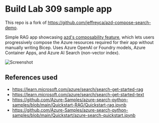 # Build Lab 309 sample app

This repo is a fork of https://github.com/jeffreyca/azd-compose-search-demo.

Simple RAG app showcasing [azd's composability feature](https://aka.ms/azd-compose), which lets users progressively compose the Azure resources required for their app without manually writing Bicep. Uses Azure OpenAI or Foundry models, Azure Container Apps, and Azure AI Search (non-vector index).

![Screenshot](app-image.png)

## References used
- https://learn.microsoft.com/azure/search/search-get-started-rag
- https://learn.microsoft.com/azure/search/search-get-started-text
- https://github.com/Azure-Samples/azure-search-python-samples/blob/main/Quickstart-RAG/Quickstart-rag.ipynb
- https://github.com/Azure-Samples/azure-search-python-samples/blob/main/Quickstart/azure-search-quickstart.ipynb
